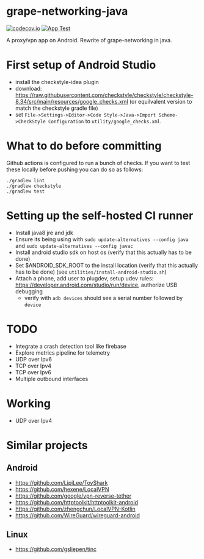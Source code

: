 # grape-networking-java
[![codecov.io](https://codecov.io/gh/compscidr/grape-networking-java/graphs/badge.svg?token=UJRIIV9LF5)](https://codecov.io/gh/compscidr/grape-networking-java)
[![App Test](https://github.com/compscidr/grape-networking-java/workflows/App%20Test/badge.svg)](https://github.com/compscidr/grape-networking-java/actions)

A proxy/vpn app on Android. Rewrite of grape-networking in java.

# First setup of Android Studio
- install the checkstyle-idea plugin
- download: https://raw.githubusercontent.com/checkstyle/checkstyle/checkstyle-8.34/src/main/resources/google_checks.xml (or equilvalent version to match the checkstyle gradle file)
- set `File->Settings->Editor->Code Style->Java->Import Scheme->CheckStyle Configuration` to `utility/google_checks.xml`.

# What to do before committing
Github actions is configured to run a bunch of checks. If you want to
test these locally before pushing you can do so as follows:
```
./gradlew lint
./gradlew checkstyle
./gradlew test
```

# Setting up the self-hosted CI runner
- Install java8 jre and jdk
- Ensure its being using with `sudo update-alternatives --config java` and `sudo update-alternatives --config javac`
- Install android studio sdk on host os (verify that this actually has to be done)
- Set $ANDROID_SDK_ROOT to the install location (verify that this actually has to be done) (see `utilities/install-android-studio.sh`)
- Attach a phone, add user to plugdev, setup udev rules: https://developer.android.com/studio/run/device, authorize USB debugging
  - verify with `adb devices` should see a serial number followed by `device`

# TODO
- Integrate a crash detection tool like firebase
- Explore metrics pipeline for telemetry
- UDP over Ipv6
- TCP over Ipv4
- TCP over Ipv6
- Multiple outbound interfaces

# Working
- UDP over Ipv4

# Similar projects

## Android
- https://github.com/LipiLee/ToyShark
- https://github.com/hexene/LocalVPN
- https://github.com/google/vpn-reverse-tether
- https://github.com/httptoolkit/httptoolkit-android
- https://github.com/zhengchun/LocalVPN-Kotlin
- https://github.com/WireGuard/wireguard-android

## Linux
- https://github.com/gsliepen/tinc
